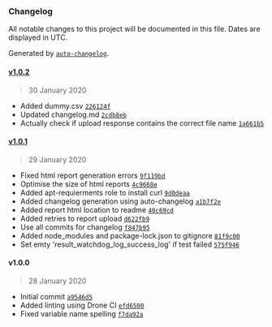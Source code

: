 ### Changelog

All notable changes to this project will be documented in this file. Dates are displayed in UTC.

Generated by [`auto-changelog`](https://github.com/CookPete/auto-changelog).

#### [v1.0.2](https://github.com/mailcow/mailcow-integration-tests/compare/v1.0.1...v1.0.2)

> 30 January 2020

- Added dummy.csv [`226124f`](https://github.com/mailcow/mailcow-integration-tests/commit/226124fc76746f512c44d90f30e8f7ecdf4c8e2d)
- Updated changelog.md [`2cdb8eb`](https://github.com/mailcow/mailcow-integration-tests/commit/2cdb8ebad90c2afdb846b8cb5668e7c4ba576b92)
- Actually check if upload response contains the correct file name [`1a661b5`](https://github.com/mailcow/mailcow-integration-tests/commit/1a661b5bff596d83f0543f0ed2bfb789e4753367)

#### [v1.0.1](https://github.com/mailcow/mailcow-integration-tests/compare/v1.0.0...v1.0.1)

> 29 January 2020

- Fixed html report generation errors [`9f119bd`](https://github.com/mailcow/mailcow-integration-tests/commit/9f119bd0c65edd8acc740f8a74a6617bb96fc7bf)
- Optimise the size of html reports [`4c9668e`](https://github.com/mailcow/mailcow-integration-tests/commit/4c9668e0714273392d06638f1d35b2d15a30b2a3)
- Added apt-requierments role to install curl [`9d0deaa`](https://github.com/mailcow/mailcow-integration-tests/commit/9d0deaaa11987fd428d792cfb239d85c61e562f2)
- Added changelog generation using auto-changelog [`a1b7f2e`](https://github.com/mailcow/mailcow-integration-tests/commit/a1b7f2e9c8791d947594bbe4e649b8eed443ff10)
- Added report html location to readme [`40c69cd`](https://github.com/mailcow/mailcow-integration-tests/commit/40c69cd24e8c2ed0378b46e3d9d990d1c43d0f4a)
- Added retries to report upload [`d622fb9`](https://github.com/mailcow/mailcow-integration-tests/commit/d622fb9f7aa20bb610b5958d2ef87762988bb238)
- Use all commits for changelog [`f847b95`](https://github.com/mailcow/mailcow-integration-tests/commit/f847b957cf202d0c421c139a798987e3c508492f)
- Added node_modules and package-lock.json to gitignore [`81f9c00`](https://github.com/mailcow/mailcow-integration-tests/commit/81f9c00fd20e85acfe072e1cdcf40fa9e5eaa392)
- Set emty 'result_watchdog_log_success_log' if test failed [`575f946`](https://github.com/mailcow/mailcow-integration-tests/commit/575f946e91228b50aca1a713a514a612e320f1ca)

#### v1.0.0

> 28 January 2020

- Initial commit [`a9546d5`](https://github.com/mailcow/mailcow-integration-tests/commit/a9546d56f3ea50d35c0e7c412821d52200a348e2)
- Added linting using Drone CI [`efd6500`](https://github.com/mailcow/mailcow-integration-tests/commit/efd6500963c4d54add0364b1334dc9760240793d)
- Fixed variable name spelling [`f7da92a`](https://github.com/mailcow/mailcow-integration-tests/commit/f7da92a20cadabd377d8daea4d6fe6a710293def)
